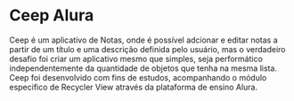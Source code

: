 # Ceep Alura

Ceep é um aplicativo de Notas, onde é possível adcionar e editar notas
a partir de um título e uma descrição definida pelo usuário, mas o verdadeiro
desafio foi criar um aplicativo mesmo que simples, seja performático 
independentemente da quantidade de objetos que tenha na mesma lista. Ceep
foi desenvolvido com fins de estudos, acompanhando o módulo especifico
de Recycler View através da plataforma de ensino Alura. 
